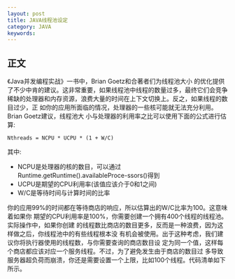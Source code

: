 ```yaml
---
layout: post
title: JAVA线程池设定
category: JAVA
keywords: 
---
```


## 正文
《Java并发编程实战》一书中，Brian Goetz和合著者们为线程池大小 的优化提供了不少中肯的建议。这非常重要，如果线程池中线程的数量过多，最终它们会竞争 稀缺的处理器和内存资源，浪费大量的时间在上下文切换上。反之，如果线程的数目过少，正 如你的应用所面临的情况，处理器的一些核可能就无法充分利用。Brian Goetz建议，线程池大 小与处理器的利用率之比可以使用下面的公式进行估算:

```
Nthreads = NCPU * UCPU * (1 + W/C)
```

其中: 

* NCPU是处理器的核的数目，可以通过Runtime.getRuntime().availableProce-ssors()得到 
* UCPU是期望的CPU利用率(该值应该介于0和1之间) 
* W/C是等待时间与计算时间的比率


你的应用99%的时间都在等待商店的响应，所以估算出的W/C比率为100。这意味着如果你 期望的CPU利用率是100%，你需要创建一个拥有400个线程的线程池。实际操作中，如果你创建 的线程数比商店的数目更多，反而是一种浪费，因为这样做之后，你线程池中的有些线程根本没 有机会被使用。出于这种考虑，我们建议你将执行器使用的线程数，与你需要查询的商店数目设 定为同一个值，这样每个商店都应该对应一个服务线程。不过，为了避免发生由于商店的数目过 多导致服务器超负荷而崩溃，你还是需要设置一个上限，比如100个线程。代码清单如下所示。
